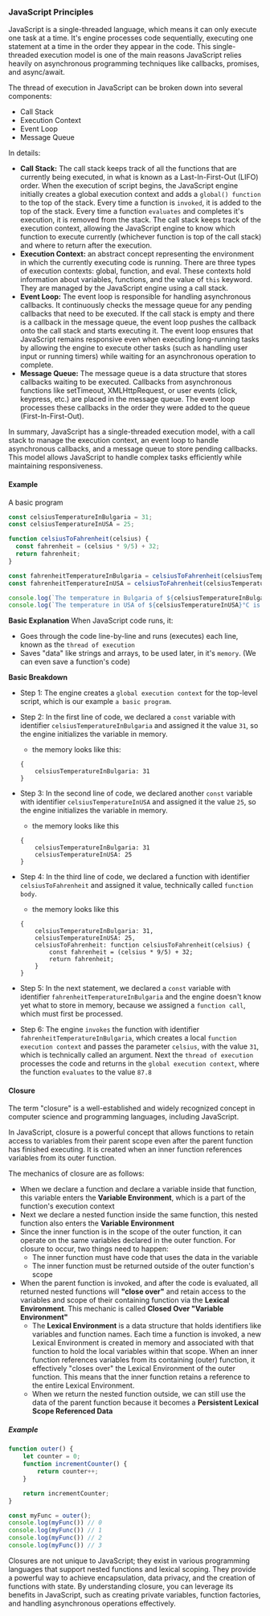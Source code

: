 ### JavaScript Principles
JavaScript is a single-threaded language, which means it can only execute one task at a time. It's engine processes code sequentially, executing one statement at a time in the order they appear in the code. This single-threaded execution model is one of the main reasons JavaScript relies heavily on asynchronous programming techniques like callbacks, promises, and async/await.

The thread of execution in JavaScript can be broken down into several components:
- Call Stack
- Execution Context
- Event Loop
- Message Queue

In details:
- **Call Stack:** The call stack keeps track of all the functions that are currently being executed, in what is known as a Last-In-First-Out (LIFO) order. When the execution of script begins, the JavaScript engine initially creates a global execution context and adds a `global() function` to the top of the stack. Every time a function is `invoked`, it is added to the top of the stack. Every time a function `evaluates` and completes it's execution, it is removed from the stack. The call stack keeps track of the execution context, allowing the JavaScript engine to know which function to execute currently (whichever function is top of the call stack) and where to return after the execution.
- **Execution Context:** an abstract concept representing the environment in which the currently executing code is running. There are three types of execution contexts: global, function, and eval. These contexts hold information about variables, functions, and the value of `this` keyword. They are managed by the JavaScript engine using a call stack.
- **Event Loop:** The event loop is responsible for handling asynchronous callbacks. It continuously checks the message queue for any pending callbacks that need to be executed. If the call stack is empty and there is a callback in the message queue, the event loop pushes the callback onto the call stack and starts executing it. The event loop ensures that JavaScript remains responsive even when executing long-running tasks by allowing the engine to execute other tasks (such as handling user input or running timers) while waiting for an asynchronous operation to complete.
- **Message Queue:** The message queue is a data structure that stores callbacks waiting to be executed. Callbacks from asynchronous functions like setTimeout, XMLHttpRequest, or user events (click, keypress, etc.) are placed in the message queue. The event loop processes these callbacks in the order they were added to the queue (First-In-First-Out).

In summary, JavaScript has a single-threaded execution model, with a call stack to manage the execution context, an event loop to handle asynchronous callbacks, and a message queue to store pending callbacks. This model allows JavaScript to handle complex tasks efficiently while maintaining responsiveness.

#### Example
A basic program

```js
const celsiusTemperatureInBulgaria = 31;
const celsiusTemperatureInUSA = 25;

function celsiusToFahrenheit(celsius) {
  const fahrenheit = (celsius * 9/5) + 32;
  return fahrenheit;
}

const fahrenheitTemperatureInBulgaria = celsiusToFahrenheit(celsiusTemperatureInBulgaria);
const fahrenheitTemperatureInUSA = celsiusToFahrenheit(celsiusTemperatureInUSA);

console.log(`The temperature in Bulgaria of ${celsiusTemperatureInBulgaria}°C is equal to ${fahrenheitTemperatureInBulgaria}°F.`);
console.log(`The temperature in USA of ${celsiusTemperatureInUSA}°C is equal to ${fahrenheitTemperatureInUSA}°F.`);
```

**Basic Explanation**
When JavaScript code runs, it:
- Goes through the code line-by-line and runs (executes) each line, known as the `thread of execution`
- Saves "data" like strings and arrays, to be used later, in it's `memory`. (We can even save a function's code)

**Basic Breakdown**
- Step 1: The engine creates a `global execution context` for the top-level script, which is our example `a basic program`.
- Step 2: In the first line of code, we declared a `const` variable with identifier `celsiusTemperatureInBulgaria` and assigned it the value `31`, so the engine initializes the variable in memory.
    - the memory looks like this:
    ```
    {
        celsiusTemperatureInBulgaria: 31
    }
    ```

- Step 3: In the second line of code, we declared another `const` variable with identifier `celsiusTemperatureInUSA` and assigned it the value `25`, so the engine initializes the variable in memory.
    - the memory looks like this
    ```
    {
        celsiusTemperatureInBulgaria: 31
        celsiusTemperatureInUSA: 25
    }
    ```

- Step 4: In the third line of code, we declared a function with identifier `celsiusToFahrenheit` and assigned it value, technically called `function body`.
    - the memory looks like this
    ```
    {
        celsiusTemperatureInBulgaria: 31,
        celsiusTemperatureInUSA: 25,
        celsiusToFahrenheit: function celsiusToFahrenheit(celsius) {
            const fahrenheit = (celsius * 9/5) + 32;
            return fahrenheit;
        }
    }
    ```

- Step 5: In the next statement, we declared a `const` variable with identifier `fahrenheitTemperatureInBulgaria` and the engine doesn't know yet what to store in memory, because we assigned a `function call`, which must first be processed.
- Step 6: The engine `invokes` the function with identifier `fahrenheitTemperatureInBulgaria`, which creates a local `function execution context` and passes the parameter `celsius`, with the value `31`, which is technically called an argument. Next the `thread of execution` processes the code and returns in the `global execution context`, where the function `evaluates` to the value `87.8`


#### Closure
The term "closure" is a well-established and widely recognized concept in computer science and programming languages, including JavaScript.

In JavaScript, closure is a powerful concept that allows functions to retain access to variables from their parent scope even after the parent function has finished executing. It is created when an inner function references variables from its outer function. 

The mechanics of closure are as follows:
- When we declare a function and declare a variable inside that function, this variable enters the **Variable Environment**, which is a part of the function's execution context
- Next we declare a nested function inside the same function, this nested function also enters the **Variable Environment**
- Since the inner function is in the scope of the outer function, it can operate on the same variables declared in the outer function. For closure to occur, two things need to happen:
    - The inner function must have code that uses the data in the variable
    - The inner function must be returned outside of the outer function's scope
- When the parent function is invoked, and after the code is evaluated, all returned nested functions will **"close over"** and retain access to the variables and scope of their containing function via the **Lexical Environment**. This mechanic is called **Closed Over "Variable Environment"**
    - The **Lexical Environment** is a data structure that holds identifiers like variables and function names. Each time a function is invoked, a new Lexical Environment is created in memory and associated with that function to hold the local variables within that scope. When an inner function references variables from its containing (outer) function, it effectively "closes over" the Lexical Environment of the outer function. This means that the inner function retains a reference to the entire Lexical Environment.
    - When we return the nested function outside, we can still use the data of the parent function because it becomes a **Persistent Lexical Scope Referenced Data**

##### Example

```javascript
function outer() {
    let counter = 0;
    function incrementCounter() {
        return counter++;
    }

    return incrementCounter;
}

const myFunc = outer();
console.log(myFunc()) // 0
console.log(myFunc()) // 1
console.log(myFunc()) // 2
console.log(myFunc()) // 3
```

Closures are not unique to JavaScript; they exist in various programming languages that support nested functions and lexical scoping. They provide a powerful way to achieve encapsulation, data privacy, and the creation of functions with state. By understanding closure, you can leverage its benefits in JavaScript, such as creating private variables, function factories, and handling asynchronous operations effectively.